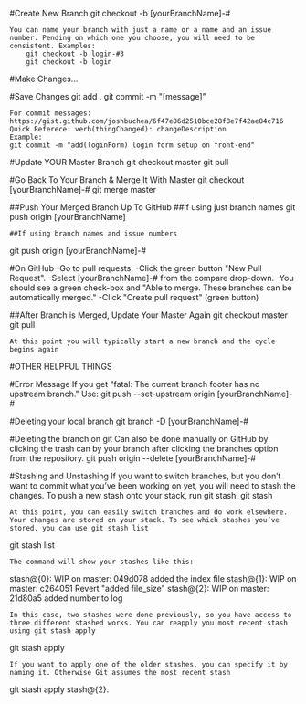 #Create New Branch
git checkout -b [yourBranchName]-#<issueNumber>

    You can name your branch with just a name or a name and an issue number. Pending on which one you choose, you will need to be consistent. Examples:
        git checkout -b login-#3
        git checkout -b login


#Make Changes...


#Save Changes
git add .
git commit -m "[message]"
    <!-- now all of your changes are saved on YOUR branch -->

    For commit messages: https://gist.github.com/joshbuchea/6f47e86d2510bce28f8e7f42ae84c716 
    Quick Referece: verb(thingChanged): changeDescription
    Example:
    git commit -m "add(loginForm) login form setup on front-end"


#Update YOUR Master Branch
git checkout master
git pull


#Go Back To Your Branch & Merge It With Master
git checkout [yourBranchName]-#<issueNumber>
git merge master


##Push Your Merged Branch Up To GitHub
    ##If using just branch names
git push origin [yourBranchName]

    ##If using branch names and issue numbers
git push origin [yourBranchName]-#<issueNumber>


#On GitHub
-Go to pull requests.
-Click the green button "New Pull Request".
-Select [yourBranchName]-#<issueNumber> from the compare drop-down.
-You should see a green check-box and "Able to merge. These branches can be automatically merged."
-Click "Create pull request" (green button)


##After Branch is Merged, Update Your Master Again
git checkout master
git pull

    At this point you will typically start a new branch and the cycle begins again


<!-- See video here for a visual walkthrough of this: https://youtu.be/oFYyTZwMyAg -->


#OTHER HELPFUL THINGS

#Error Message
    If you get "fatal: The current branch footer has no upstream branch." Use:
git push --set-upstream origin [yourBranchName]-#<issueNumber>

#Deleting your local branch
git branch -D [yourBranchName]-#<issueNumber>

#Deleting the branch on git
    Can also be done manually on GitHub by clicking the trash can by your branch after clicking the branches option from the repository.
git push origin --delete [yourBranchName]-#<issueNumber>

#Stashing and Unstashing
    If you want to switch branches, but you don’t want to commit what you’ve been working on yet, you will need to stash the changes. To push a new stash onto your stack, run git stash:
git stash

    At this point, you can easily switch branches and do work elsewhere. Your changes are stored on your stack. To see which stashes you’ve stored, you can use git stash list
git stash list

    The command will show your stashes like this: 
stash@{0}: WIP on master: 049d078 added the index file
stash@{1}: WIP on master: c264051 Revert "added file_size"
stash@{2}: WIP on master: 21d80a5 added number to log

    In this case, two stashes were done previously, so you have access to three different stashed works. You can reapply you most recent stash using git stash apply
git stash apply

    If you want to apply one of the older stashes, you can specify it by naming it. Otherwise Git assumes the most recent stash
git stash apply stash@{2}. 